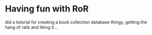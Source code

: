 # Having fun with RoR

did a tutorial for creating a book collection database thingy, 
getting the hang of rails and liking it...